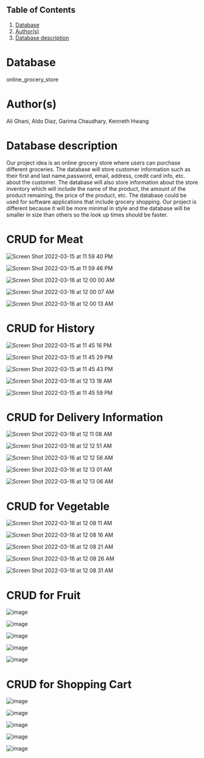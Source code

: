 ## Table of Contents
1. [Database](#database)
1. [Author(s)](#author)
1. [Database description](#description)
# Database
online_grocery_store
# Author(s)
Ali Ghani,
Aldo Diaz,
Garima Chaudhary,
Kenneth Hwang
# Database description
Our project idea is an online grocery store where users can purchase different groceries. The database will store customer information such as their first and last name,password, email, address, credit card info, etc. about the customer. The database will also store information about the store inventory which will include the name of the product, the amount of the product remaining, the price of the product, etc. The database could be used for software applications that include grocery shopping. Our project is different because it will be more minimal in style and the database will be smaller in size than others so the look up times should be faster.

# CRUD for Meat

![Screen Shot 2022-03-15 at 11 59 40 PM](https://user-images.githubusercontent.com/61337965/158521285-8ff3dded-f1d2-4308-b353-2a29e57ba4b3.png)

![Screen Shot 2022-03-15 at 11 59 46 PM](https://user-images.githubusercontent.com/61337965/158521286-14360b4b-d4c5-4bfd-b308-0ef7cb37afb8.png)

![Screen Shot 2022-03-16 at 12 00 00 AM](https://user-images.githubusercontent.com/61337965/158521279-608e408c-ba59-41c7-be28-f1e94bc6a5b4.png)

![Screen Shot 2022-03-16 at 12 00 07 AM](https://user-images.githubusercontent.com/61337965/158521280-2b28ecc1-4b01-4c83-9384-f23e1f724906.png)

![Screen Shot 2022-03-16 at 12 00 13 AM](https://user-images.githubusercontent.com/61337965/158521281-9a379203-b095-4a8d-a058-d9808f667b92.png)

# CRUD for History
![Screen Shot 2022-03-15 at 11 45 16 PM](https://user-images.githubusercontent.com/61337965/158521315-72307935-ab2f-45e8-9f93-9a6de5ea7afe.png)

![Screen Shot 2022-03-15 at 11 45 29 PM](https://user-images.githubusercontent.com/61337965/158521316-e8536424-6891-471c-8893-50af07929e57.png)

![Screen Shot 2022-03-15 at 11 45 43 PM](https://user-images.githubusercontent.com/61337965/158521317-7b7d6c59-6dec-4f60-8c6c-b4072cbc5e96.png)

![Screen Shot 2022-03-16 at 12 13 18 AM](https://user-images.githubusercontent.com/61337965/158521311-df77e772-b112-41ad-b8bc-fd35329770e8.png)

![Screen Shot 2022-03-15 at 11 45 59 PM](https://user-images.githubusercontent.com/61337965/158521319-9690a03b-f9a2-4756-9776-8833f27f5411.png)


# CRUD for Delivery Information
![Screen Shot 2022-03-16 at 12 11 08 AM](https://user-images.githubusercontent.com/61337965/158521338-c7aef89b-8b0b-4ff1-82c2-81f9b2aac084.png)

![Screen Shot 2022-03-16 at 12 12 51 AM](https://user-images.githubusercontent.com/61337965/158521341-f00da153-edfa-48d4-84fa-a5f05f925ffe.png)

![Screen Shot 2022-03-16 at 12 12 56 AM](https://user-images.githubusercontent.com/61337965/158521342-7b474cba-7449-42e4-9367-d65d3eebbfbd.png)

![Screen Shot 2022-03-16 at 12 13 01 AM](https://user-images.githubusercontent.com/61337965/158521344-833bc012-08ad-480b-bb63-807df560c0ff.png)

![Screen Shot 2022-03-16 at 12 13 06 AM](https://user-images.githubusercontent.com/61337965/158521345-38f344c0-1a04-4091-b116-f7fe684f8f1f.png)

# CRUD for Vegetable
![Screen Shot 2022-03-16 at 12 08 11 AM](https://user-images.githubusercontent.com/61337965/158521364-f89c9d39-e5ee-4b47-a89e-1ced8763475a.png)

![Screen Shot 2022-03-16 at 12 08 16 AM](https://user-images.githubusercontent.com/61337965/158521365-bd596f34-7f6b-4fca-aeb5-da7d6d2f162a.png)

![Screen Shot 2022-03-16 at 12 08 21 AM](https://user-images.githubusercontent.com/61337965/158521367-393c2e2e-09d2-4498-9ac4-b897103e505c.png)

![Screen Shot 2022-03-16 at 12 08 26 AM](https://user-images.githubusercontent.com/61337965/158521369-504709a5-2401-48ca-9b2b-eb2b1b2f3543.png)

![Screen Shot 2022-03-16 at 12 08 31 AM](https://user-images.githubusercontent.com/61337965/158521370-24eafe6a-d29f-44f0-9a5b-e0c67e5b66f9.png)

# CRUD for Fruit
![image](https://user-images.githubusercontent.com/60899474/158527102-0bfb045a-f166-44b4-87be-9a844951e7dc.png)

![image](https://user-images.githubusercontent.com/60899474/158527137-f85ce8fc-f0e3-4e98-a133-887404b1839e.png)

![image](https://user-images.githubusercontent.com/60899474/158527168-63af47d3-835d-4bd6-a7e6-5041ed9198c0.png)

![image](https://user-images.githubusercontent.com/60899474/158527188-38c427f6-4a05-4d30-b578-97a54d6b8e96.png)

![image](https://user-images.githubusercontent.com/60899474/158527219-7518eedd-c601-4779-b029-5d2555a47db2.png)

# CRUD for Shopping Cart

![image](https://user-images.githubusercontent.com/60899474/158527265-ae121736-5c44-4827-bb44-00f77ca15f8f.png)

![image](https://user-images.githubusercontent.com/60899474/158527291-4a32e997-3b76-4276-83f3-d47bb619c2fe.png)

![image](https://user-images.githubusercontent.com/60899474/158527312-de567345-28d1-4651-b51a-278ba818210b.png)

![image](https://user-images.githubusercontent.com/60899474/158527341-f11fd790-17de-434a-8cdc-1339ba2e8819.png)

![image](https://user-images.githubusercontent.com/60899474/158527370-bd9f8793-5154-4502-bc48-575e66c37b67.png)






